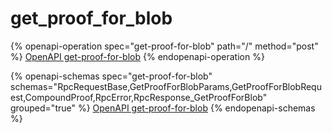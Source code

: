 # get\_proof\_for\_blob

{% openapi-operation spec="get-proof-for-blob" path="/" method="post" %}
[OpenAPI get-proof-for-blob](https://gitbook-x-prod-openapi.4401d86825a13bf607936cc3a9f3897a.r2.cloudflarestorage.com/raw/672f97fa2f1ecf20894f2f80fe3d8f183562ed02ef0d3130c71c5c6dad817a71.yaml?X-Amz-Algorithm=AWS4-HMAC-SHA256&X-Amz-Content-Sha256=UNSIGNED-PAYLOAD&X-Amz-Credential=dce48141f43c0191a2ad043a6888781c%2F20250715%2Fauto%2Fs3%2Faws4_request&X-Amz-Date=20250715T200342Z&X-Amz-Expires=172800&X-Amz-Signature=9a1c5589036079d6dc5bac3626a89b75bf5b9496753448ec56bbbe52b641e1ad&X-Amz-SignedHeaders=host&x-amz-checksum-mode=ENABLED&x-id=GetObject)
{% endopenapi-operation %}

{% openapi-schemas spec="get-proof-for-blob" schemas="RpcRequestBase,GetProofForBlobParams,GetProofForBlobRequest,CompoundProof,RpcError,RpcResponse_GetProofForBlob" grouped="true" %}
[OpenAPI get-proof-for-blob](https://gitbook-x-prod-openapi.4401d86825a13bf607936cc3a9f3897a.r2.cloudflarestorage.com/raw/672f97fa2f1ecf20894f2f80fe3d8f183562ed02ef0d3130c71c5c6dad817a71.yaml?X-Amz-Algorithm=AWS4-HMAC-SHA256&X-Amz-Content-Sha256=UNSIGNED-PAYLOAD&X-Amz-Credential=dce48141f43c0191a2ad043a6888781c%2F20250715%2Fauto%2Fs3%2Faws4_request&X-Amz-Date=20250715T200342Z&X-Amz-Expires=172800&X-Amz-Signature=9a1c5589036079d6dc5bac3626a89b75bf5b9496753448ec56bbbe52b641e1ad&X-Amz-SignedHeaders=host&x-amz-checksum-mode=ENABLED&x-id=GetObject)
{% endopenapi-schemas %}
